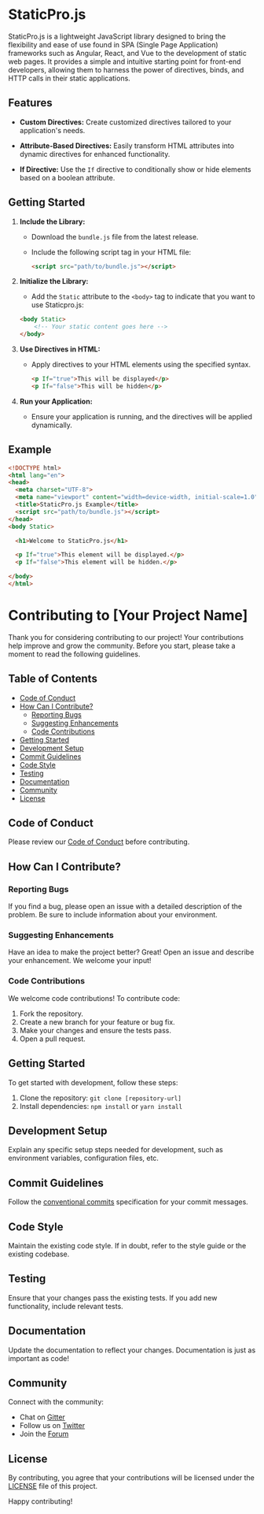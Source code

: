 # StaticPro.js

StaticPro.js is a lightweight JavaScript library designed to bring the flexibility and ease of use found in SPA (Single Page Application) frameworks such as Angular, React, and Vue to the development of static web pages. It provides a simple and intuitive starting point for front-end developers, allowing them to harness the power of directives, binds, and HTTP calls in their static applications.

## Features

- **Custom Directives:** Create customized directives tailored to your application's needs.
  
- **Attribute-Based Directives:** Easily transform HTML attributes into dynamic directives for enhanced functionality.

- **If Directive:** Use the `If` directive to conditionally show or hide elements based on a boolean attribute.

## Getting Started

1. **Include the Library:**
   - Download the `bundle.js` file from the latest release.

   - Include the following script tag in your HTML file:

     ```html
     <script src="path/to/bundle.js"></script>
     ```
2. **Initialize the Library:**
    - Add the `Static` attribute to the `<body>` tag to indicate that you want to use Staticpro.js:

    ```html
    <body Static>
        <!-- Your static content goes here -->
    </body>
    ```


2. **Use Directives in HTML:**
   - Apply directives to your HTML elements using the specified syntax.

     ```html
     <p If="true">This will be displayed</p>
     <p If="false">This will be hidden</p>
     ```

4. **Run your Application:**
   - Ensure your application is running, and the directives will be applied dynamically.

## Example

```html
<!DOCTYPE html>
<html lang="en">
<head>
  <meta charset="UTF-8">
  <meta name="viewport" content="width=device-width, initial-scale=1.0">
  <title>StaticPro.js Example</title>
  <script src="path/to/bundle.js"></script>
</head>
<body Static>

  <h1>Welcome to StaticPro.js</h1>

  <p If="true">This element will be displayed.</p>
  <p If="false">This element will be hidden.</p>

</body>
</html>
```

# Contributing to [Your Project Name]

Thank you for considering contributing to our project! Your contributions help improve and grow the community. Before you start, please take a moment to read the following guidelines.

## Table of Contents
- [Code of Conduct](#code-of-conduct)
- [How Can I Contribute?](#how-can-i-contribute)
  - [Reporting Bugs](#reporting-bugs)
  - [Suggesting Enhancements](#suggesting-enhancements)
  - [Code Contributions](#code-contributions)
- [Getting Started](#getting-started)
- [Development Setup](#development-setup)
- [Commit Guidelines](#commit-guidelines)
- [Code Style](#code-style)
- [Testing](#testing)
- [Documentation](#documentation)
- [Community](#community)
- [License](#license)

## Code of Conduct

Please review our [Code of Conduct](CODE_OF_CONDUCT.md) before contributing.

## How Can I Contribute?

### Reporting Bugs

If you find a bug, please open an issue with a detailed description of the problem. Be sure to include information about your environment.

### Suggesting Enhancements

Have an idea to make the project better? Great! Open an issue and describe your enhancement. We welcome your input!

### Code Contributions

We welcome code contributions! To contribute code:

1. Fork the repository.
2. Create a new branch for your feature or bug fix.
3. Make your changes and ensure the tests pass.
4. Open a pull request.

## Getting Started

To get started with development, follow these steps:

1. Clone the repository: `git clone [repository-url]`
2. Install dependencies: `npm install` or `yarn install`

## Development Setup

Explain any specific setup steps needed for development, such as environment variables, configuration files, etc.

## Commit Guidelines

Follow the [conventional commits](https://www.conventionalcommits.org/) specification for your commit messages.

## Code Style

Maintain the existing code style. If in doubt, refer to the style guide or the existing codebase.

## Testing

Ensure that your changes pass the existing tests. If you add new functionality, include relevant tests.

## Documentation

Update the documentation to reflect your changes. Documentation is just as important as code!

## Community

Connect with the community:
- Chat on [Gitter](#)
- Follow us on [Twitter](#)
- Join the [Forum](#)

## License

By contributing, you agree that your contributions will be licensed under the [LICENSE](LICENSE) file of this project.

Happy contributing!
